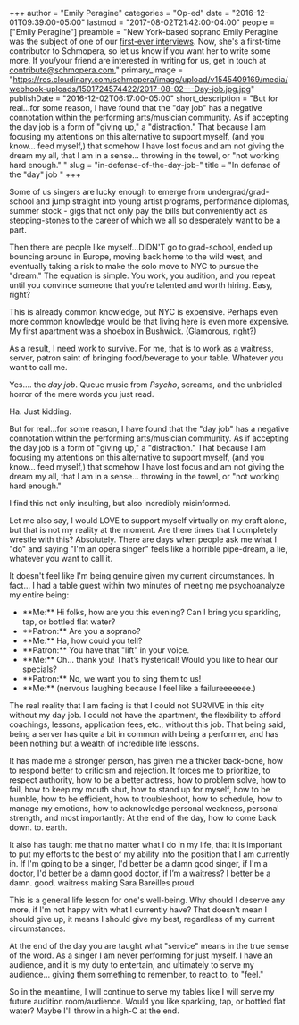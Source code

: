 +++
author = "Emily Peragine"
categories = "Op-ed"
date = "2016-12-01T09:39:00-05:00"
lastmod = "2017-08-02T21:42:00-04:00"
people = ["Emily Peragine"]
preamble = "New York-based soprano Emily Peragine was the subject of one of our [first-ever interviews](/spotlight-on-emily-peragine/). Now, she's a first-time contributor to Schmopera, so let us know if you want her to write some more. If you/your friend are interested in writing for us, get in touch at [contribute@schmopera.com.](mailto:contribute@schmopera.com)"
primary_image = "https://res.cloudinary.com/schmopera/image/upload/v1545409169/media/webhook-uploads/1501724574422/2017-08-02---Day-job.jpg.jpg"
publishDate = "2016-12-02T06:17:00-05:00"
short_description = "But for real...for some reason, I have found that the &quot;day job&quot; has a negative connotation within the performing arts/musician community. As if accepting the day job is a form of &quot;giving up,&quot; a &quot;distraction.&quot; That because I am focusing my attentions on this alternative to support myself, (and you know… feed myself,) that somehow I have lost focus and am not giving the dream my all, that I am in a sense... throwing in the towel, or &quot;not working hard enough.&quot; "
slug = "in-defense-of-the-day-job-"
title = "In defense of the &quot;day&quot; job "
+++

Some of us singers are lucky enough to emerge from undergrad/grad-school and jump straight
into young artist programs, performance diplomas, summer stock - gigs that not only pay the
bills but conveniently act as stepping-stones to the career of which we all so desperately want to be a part.

Then there are people like myself...DIDN'T go to grad-school, ended up bouncing around in Europe, moving back home to the wild west, and eventually taking a risk to make the solo move to NYC to pursue the "dream." The equation is simple. You work, you audition, and you repeat until you convince someone that you’re talented and worth hiring. Easy, right?

This is already common knowledge, but NYC is expensive. Perhaps even more common knowledge would be that living here is even more expensive. My first apartment was a shoebox in Bushwick. (Glamorous, right?)

As a result, I need work to survive. For me, that is to work as a waitress, server, patron saint of bringing food/beverage to your table. Whatever you want to call me.

Yes…. the *day job*. Queue music from *Psycho*, screams, and the unbridled horror of the mere
words you just read.

Ha. Just kidding.

But for real...for some reason, I have found that the "day job" has a negative connotation within the performing arts/musician community. As if accepting the day job is a form of "giving up," a "distraction." That because I am focusing my attentions on this alternative to support myself, (and you know… feed myself,) that somehow I have lost focus and am not giving the dream my all, that I am in a sense... throwing in the towel, or "not working hard enough." 

I find this not only insulting, but also incredibly misinformed.

Let me also say, I would LOVE to support myself virtually on my craft alone, but that is not my reality at the moment. Are there times that I completely wrestle with this? Absolutely. There are days when people ask me what I "do" and saying "I'm an opera singer" feels like a horrible pipe-dream, a lie, whatever you want to call it. 

It doesn't feel like I'm being genuine given my current circumstances. In fact… I had a table guest within two minutes of meeting me psychoanalyze my entire being:

<ul class="nospace">

<li>**Me:** Hi folks, how are you this evening? Can I bring you sparkling, tap, or bottled flat water?
<li>**Patron:** Are you a soprano?
<li>**Me:** Ha, how could you tell?
<li>**Patron:** You have that "lift" in your voice.
<li>**Me:** Oh… thank you! That’s hysterical! Would you like to hear our specials?
<li>**Patron:** No, we want you to sing them to us!
<li>**Me:** (nervous laughing because I feel like a failureeeeeee.)
</ul>

The real reality that I am facing is that I could not SURVIVE in this city without my day job. I could not have the apartment, the flexibility to afford coachings, lessons, application fees, etc., without this job. That being said, being a server has quite a bit in common with being a performer, and has been nothing but a wealth of incredible life lessons.

It has made me a stronger person, has given me a thicker back-bone, how to respond better to
criticism and rejection. It forces me to prioritize, to respect authority, how to be a better actress, how to problem solve, how to fail, how to keep my mouth shut, how to stand up for myself, how to be humble, how to be efficient, how to troubleshoot, how to schedule, how to manage my emotions, how to acknowledge personal weakness, personal strength, and most importantly: At the end of the day, how to come back down. to. earth.

It also has taught me that no matter what I do in my life, that it is important to put my efforts to the best of my ability into the position that I am currently in. If I'm going to be a singer, I'd better be a damn good singer, if I'm a doctor, I'd better be a damn good doctor, if I’m a waitress? I better be a damn. good. waitress making Sara Bareilles proud. 

This is a general life lesson for one's well-being. Why should I deserve any more, if I'm not happy with what I currently have? That doesn't mean I should give up, it means I should give my best, regardless of my current circumstances.

At the end of the day you are taught what "service" means in the true sense of the word. As a
singer I am never performing for just myself. I have an audience, and it is my duty to entertain, and ultimately to serve my audience… giving them something to remember, to react to, to "feel."

So in the meantime, I will continue to serve my tables like I will serve my future audition
room/audience. Would you like sparkling, tap, or bottled flat water? Maybe I'll throw in a high-C at the end.
